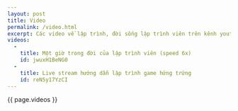 ```yaml
---
layout: post
title: Video
permalink: /video.html
excerpt: Các video về lập trình, đời sống lập trình viên trên kênh youtube của Lập trình cuộc sống chấm com
videos:
  - 
    title: Một giờ trong đời của lập trình viên (speed 6x)
    id: jwuxH1BeNG0
  -
    title: Live stream hướng dẫn lập trình game hứng trứng
    id: reN5y17YzCI
---
```


{{ page.videos }}



